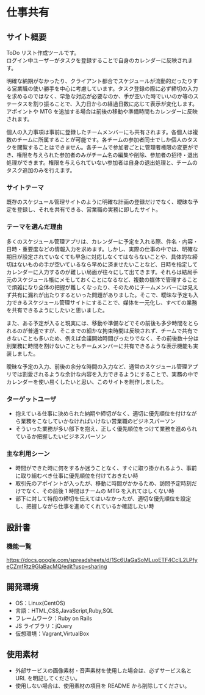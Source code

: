 # 仕事共有

## サイト概要

ToDo リスト作成ツールです。<br>ログイン中ユーザーがタスクを登録することで自身のカレンダーに反映されます。

明確な納期がなかったり、クライアント都合でスケジュールが流動的だったりする営業職の使い勝手を中心に考慮しています。タスク登録の際に必ず締切の入力を求めるのではなく、早急な対応が必要なのか、手が空いた時でいいのか等のステータスを割り振ることで、入力日からの経過日数に応じて表示が変化します。アポイントや MTG を追加する場合は前後の移動や準備時間もカレンダーに反映されます。

個人の入力事項は事前に登録したチームメンバーにも共有されます。各個人は複数のチームに所属することが可能です。各チームの参加者同士でしか個人のタスクを閲覧することはできません。各チームで参加者ごとに管理者権限の変更ができ、権限を与えられた参加者のみがチーム名の編集や削除、参加者の招待・退出処理ができます。権限を与えられていない参加者は自身の退出処理と、チームのタスク追加のみを行えます。

### サイトテーマ

既存のスケジュール管理サイトのように明確な計画の登録だけでなく、曖昧な予定を登録し、それを共有できる、営業職の実務に即したサイト。

### テーマを選んだ理由

多くのスケジュール管理アプリは、カレンダーに予定を入れる際、件名・内容・日時・重要度などの情報入力を求めます。しかし、実際の仕事の中では、明確な期日が設定されていなくても早急に対応しなくてはならないことや、具体的な締切はないものの手が空いているなら早めに済ませたいことなど、日時を指定してカレンダーに入力するのが難しい局面が往々にして出てきます。それらは結局手元のスケジュール帳にメモしておくことになるなど、複数の媒体で管理することで煩雑になり全体の把握が難しくなったり、そのためにチームメンバーには見えず共有に漏れが出たりするといった問題がありました。そこで、曖昧な予定も入力できるスケジュール管理サイトにすることで、媒体を一元化し、すべての業務を共有できるようにしたいと思いました。

また、ある予定が入ると現実には、移動や準備などでその前後も多少時間をとられるのが普通ですが、そこまでの細かな拘束時間は反映されず、チームで共有できないことも多いため、例えば会議開始時間ぴったりでなく、その前後数十分は別業務に時間を割けないこともチームメンバーに共有できるような表示機能も実装しました。

曖昧な予定の入力、前後の余分な時間の入力など、通常のスケジュール管理アプリでは割愛されるような余計な内容を入力できるようにすることで、実務の中でカレンダーを使い易くしたいと思い、このサイトを制作しました。

### ターゲットユーザ

- 抱えている仕事に決められた納期や締切がなく、適切に優先順位を付けながら業務をこなしていかなければいけない営業職のビジネスパーソン<br>
- そういった業務が多い部下を抱え、正しく優先順位をつけて業務を進められているか把握したいビジネスパーソン

### 主な利用シーン

- 時間ができた時に何をするか迷うことなく、すぐに取り掛かれるよう、事前に取り組むべき仕事に優先順位を付けておきたい時<br>
- 取引先のアポイントが入ったが、移動に時間がかかるため、訪問予定時刻だけでなく、その前後 1 時間はチームの MTG を入れてほしくない時<br>
- 部下に対して特段の締切を伝えてはいなかったが、適切な優先順位を設定し、把握しながら仕事を進めてくれているか確認したい時

## 設計書

### 機能一覧
<https://docs.google.com/spreadsheets/d/1Sc6UaGaSoMLuoETF4CcIL2LPfyeCZmfRtz9GlaBacMQ/edit?usp=sharing>

## 開発環境

- OS：Linux(CentOS)
- 言語：HTML,CSS,JavaScript,Ruby,SQL
- フレームワーク：Ruby on Rails
- JS ライブラリ：jQuery
- 仮想環境：Vagrant,VirtualBox

## 使用素材

- 外部サービスの画像素材・音声素材を使用した場合は、必ずサービス名と URL を明記してください。
- 使用しない場合は、使用素材の項目を README から削除してください。
